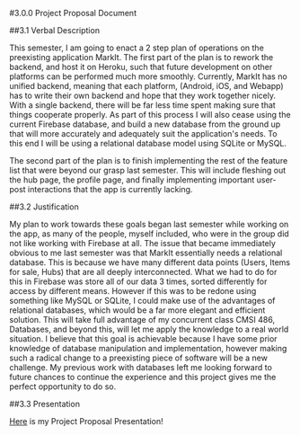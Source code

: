 #3.0.0 Project Proposal Document

##3.1 Verbal Description

This semester, I am going to enact a 2 step plan of operations on the preexisting application MarkIt. The first part of the plan is to rework the backend, and host it on Heroku, such that future development on other platforms can be performed much more smoothly. Currently, MarkIt has no unified backend, meaning that each platform, (Android, iOS, and Webapp) has to write their own backend and hope that they work together nicely. With a single backend, there will be far less time spent making sure that things cooperate properly. As part of this process I will also cease using the current Firebase database, and build a new database from the ground up that will more accurately and adequately suit the application's needs. To this end I will be using a relational database model using SQLite or MySQL.

The second part of the plan is to finish implementing the rest of the feature list that were beyond our grasp last semester. This will include fleshing out the hub page, the profile page, and finally implementing important user-post interactions that the app is currently lacking.

##3.2 Justification

My plan to work towards these goals began last semester while working on the app, as many of the people, myself included, who were in the group did not like working with Firebase at all. The issue that became immediately obvious to me last semester was that MarkIt essentially needs a relational database. This is because we have many different data points (Users, Items for sale, Hubs) that are all deeply interconnected. What we had to do for this in Firebase was store all of our data 3 times, sorted differently for access by different means. However if this was to be redone using something like MySQL or SQLite, I could make use of the advantages of relational databases, which would be a far more elegant and efficient solution. This will take full advantage of my concurrent class CMSI 486, Databases, and beyond this, will let me apply the knowledge to a real world situation. I believe that this goal is achievable because I have some prior knowledge of database manipulation and implementation, however making such a radical change to a preexisting piece of software will be a new challenge. My previous work with databases left me looking forward to future chances to continue the experience and this project gives me the perfect opportunity to do so.

##3.3 Presentation

[Here](https://docs.google.com/presentation/d/1pioQvXCXN9sd545YoibIDJ5VRiyU4sYYtLOmyZoLYdA/edit?usp=sharing) is my Project Proposal Presentation!